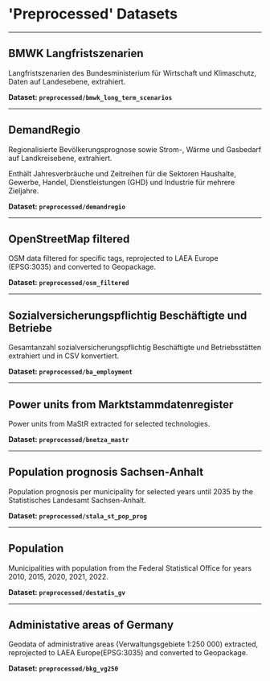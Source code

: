 # 'Preprocessed' Datasets 

------------------------------
## BMWK Langfristszenarien

Langfristszenarien des Bundesministerium für Wirtschaft und Klimaschutz, Daten
auf Landesebene, extrahiert.

**Dataset: `preprocessed/bmwk_long_term_scenarios`**


------------------------------
## DemandRegio

Regionalisierte Bevölkerungsprognose sowie Strom-, Wärme und Gasbedarf auf
Landkreisebene, extrahiert.

Enthält Jahresverbräuche und Zeitreihen für die Sektoren Haushalte, Gewerbe,
Handel, Dienstleistungen (GHD) und Industrie für mehrere Zieljahre.

**Dataset: `preprocessed/demandregio`**


------------------------------
## OpenStreetMap filtered

OSM data filtered for specific tags, reprojected to LAEA Europe (EPSG:3035)
and converted to Geopackage.

**Dataset: `preprocessed/osm_filtered`**


------------------------------
## Sozialversicherungspflichtig Beschäftigte und Betriebe

Gesamtanzahl sozialversicherungspflichtig Beschäftigte und Betriebsstätten
extrahiert und in CSV konvertiert.

**Dataset: `preprocessed/ba_employment`**


------------------------------
## Power units from Marktstammdatenregister

Power units from MaStR extracted for selected technologies.

**Dataset: `preprocessed/bnetza_mastr`**


------------------------------
## Population prognosis Sachsen-Anhalt

Population prognosis per municipality for selected years until 2035 by the
Statistisches Landesamt Sachsen-Anhalt.

**Dataset: `preprocessed/stala_st_pop_prog`**


------------------------------
## Population

Municipalities with population from the Federal Statistical Office for years
2010, 2015, 2020, 2021, 2022.

**Dataset: `preprocessed/destatis_gv`**


------------------------------
## Administative areas of Germany

Geodata of administrative areas (Verwaltungsgebiete 1:250 000) extracted,
reprojected to LAEA Europe(EPSG:3035) and converted to Geopackage.

**Dataset: `preprocessed/bkg_vg250`**

